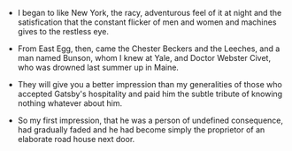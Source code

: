 - I began to like New York, the racy, adventurous feel of it at night and the satisfication that the constant flicker of men and women and machines gives to the restless eye.  

- From East Egg, then, came the Chester Beckers and the Leeches, and a man named Bunson, whom I knew at Yale, and Doctor Webster Civet, who  was drowned last summer up in Maine.  

- They will give you a better impression than my generalities of those who accepted Gatsby's hospitality and paid him the subtle tribute of knowing nothing whatever about him.  

- So my first impression, that he was a person of undefined consequence, had gradually faded and he had become simply the proprietor of an elaborate road house next door.

